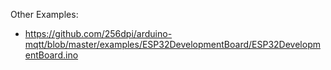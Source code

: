 Other Examples:
- https://github.com/256dpi/arduino-mqtt/blob/master/examples/ESP32DevelopmentBoard/ESP32DevelopmentBoard.ino

